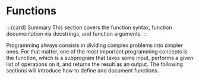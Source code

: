 # Functions

:::{card} Summary
This section covers the function syntax, function documentation via docstrings, and function arguments.
:::

Programming always consists in dividing complex problems into simpler ones. For that matter, one of the most important programming concepts is the function, which is a subprogram that takes some input, performs a given list of operations on it, and returns the result as an output. The following sections will introduce how to define and document functions.

```{tableofcontents}
```

